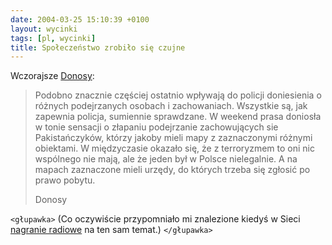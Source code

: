 ```yaml
---
date: 2004-03-25 15:10:39 +0100
layout: wycinki
tags: [pl, wycinki]
title: Społeczeństwo zrobiło się czujne
---
```


Wczorajsze [Donosy](http://www.fuw.edu.pl/donosy/ 'dziennik liberalny'):

> Podobno znacznie częściej ostatnio wpływają do policji doniesienia o różnych podejrzanych osobach i zachowaniach. Wszystkie są, jak zapewnia policja, sumiennie sprawdzane. W weekend prasa doniosła w tonie sensacji o złapaniu podejrzanie zachowujących sie Pakistańczyków, którzy jakoby mieli mapy z zaznaczonymi różnymi obiektami. W międzyczasie okazało się, że z terroryzmem to oni nic wspólnego nie mają, ale że jeden był w Polsce nielegalnie. A na mapach zaznaczone mieli urzędy, do których trzeba się zgłosić po prawo pobytu.
>
> Donosy

`<głupawka>` (Co oczywiście przypomniało mi znalezione kiedyś w Sieci [nagranie radiowe](wycinki/imigranci.ogg 'też o imigrantach, tym razem z Afganistanu') na ten sam temat.) `</głupawka>`
